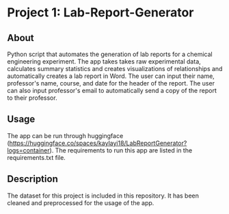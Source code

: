 # Project 1: Lab-Report-Generator
## About
Python script that automates the generation of lab reports for a chemical engineering experiment. The app takes takes raw experimental data, calculates summary statistics and creates visualizations of relationships and automatically creates a lab report in Word. The user can input their name, professor's name, course, and date for the header of the report. The user can also input professor's email to automatically send a copy of the report to their professor. 
## Usage
The app can be run through huggingface (https://huggingface.co/spaces/kaylayi18/LabReportGenerator?logs=container). The requirements to run this app are listed in the requirements.txt file.
## Description
The dataset for this project is included in this repository. It has been cleaned and preprocessed for the usage of the app. 
